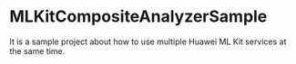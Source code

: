 # MLKitCompositeAnalyzerSample
It is a sample project about how to use multiple Huawei ML Kit services at the same time.
